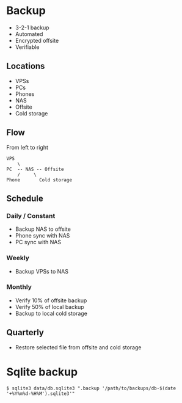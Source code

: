 <!--
SPDX-FileCopyrightText: Andrew Hayzen <ahayzen@gmail.com>

SPDX-License-Identifier: MPL-2.0
-->

# Backup

  * 3-2-1 backup
  * Automated
  * Encrypted offsite
  * Verifiable

## Locations

  * VPSs
  * PCs
  * Phones
  * NAS
  * Offsite
  * Cold storage

## Flow

From left to right

```
VPS
    \
PC  -- NAS -- Offsite
    /     \
Phone       Cold storage
```

## Schedule

### Daily / Constant

  * Backup NAS to offsite
  * Phone sync with NAS
  * PC sync with NAS

### Weekly

  * Backup VPSs to NAS

### Monthly

  * Verify 10% of offsite backup
  * Verify 50% of local backup
  * Backup to local cold storage

## Quarterly

  * Restore selected file from offsite and cold storage

# Sqlite backup

```console
$ sqlite3 data/db.sqlite3 ".backup '/path/to/backups/db-$(date '+%Y%m%d-%H%M').sqlite3'"
```

